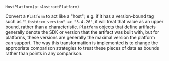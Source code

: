 ```
HostPlatform(p::AbstractPlatform)
```

Convert a `Platform` to act like a "host"; e.g. if it has a version-bound tag such as `"libstdcxx_version" => "3.4.26"`, it will treat that value as an upper bound, rather than a characteristic.  `Platform` objects that define artifacts generally denote the SDK or version that the artifact was built with, but for platforms, these versions are generally the maximal version the platform can support.  The way this transformation is implemented is to change the appropriate comparison strategies to treat these pieces of data as bounds rather than points in any comparison.
